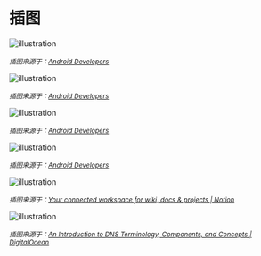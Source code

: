 # 插图

![illustration](https://developer.android.google.cn/static/images/design/ui/mobile/color-hero.png?hl=zh-cn)

<small>*插图来源于：[Android Developers](https://developer.android.google.cn/design/ui/mobile/guides/styles/color?hl=zh-cn)*</small>

![illustration](https://developer.android.google.cn/static/images/design/ui/mobile/passkeys_header.png?hl=zh-cn)

<small>*插图来源于：[Android Developers](https://developer.android.google.cn/design/ui/mobile/guides/patterns/passkeys?hl=zh-cn)*</small>

![illustration](https://developer.android.google.cn/static/images/design/ui/mobile/notifications-hero.png?hl=zh-cn)

<small>*插图来源于：[Android Developers](https://developer.android.google.cn/design/ui/mobile/guides/home-screen/notifications?hl=zh-cn)*</small>

![illustration](https://developer.android.google.cn/static/images/design/ui/mobile/widget23.png?hl=zh-cn)

<small>*插图来源于：[Android Developers](https://developer.android.google.cn/design/ui/mobile/guides/home-screen/widgets?hl=zh-cn)*</small>

![illustration](https://www.notion.so/cdn-cgi/image/format=auto,width=640,quality=100/front-static/shared/illustrations/blocks/topPeekI.png)

<small>*插图来源于：[Your connected workspace for wiki, docs & projects | Notion](https://www.notion.so/)*</small>

![illustration](https://www.digitalocean.com/_next/static/media/intro-to-cloud.d49bc5f7.jpeg)

<small>*插图来源于：[An Introduction to DNS Terminology, Components, and Concepts | DigitalOcean](https://www.digitalocean.com/community/tutorials/an-introduction-to-dns-terminology-components-and-concepts)*</small>
